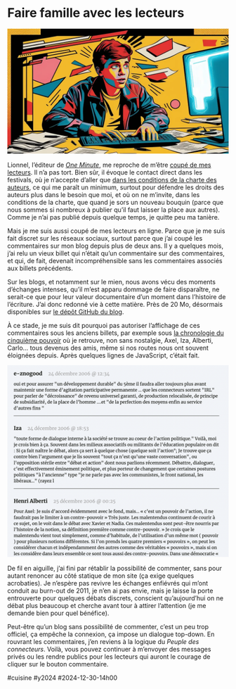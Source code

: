 # Faire famille avec les lecteurs

![Commenter](_i/comments.webp)

Lionnel, l’éditeur de [*One Minute*](/books/une-minute/), me reproche de m’être [coupé de mes lecteurs](https://mamot.fr/deck/@ludomire@tooting.ch/113669407381332186). Il n’a pas tort. Bien sûr, il évoque le contact direct dans les festivals, où je n’accepte d’aller que [dans les conditions de la charte des auteurs](https://www.la-charte.fr/inviter-chartiste/recommandations-tarifaires/), ce qui me paraît un minimum, surtout pour défendre les droits des auteurs plus dans le besoin que moi, et où on ne m’invite, dans les conditions de la charte, que quand je sors un nouveau bouquin (parce que nous sommes si nombreux à publier qu’il faut laisser la place aux autres). Comme je n’ai pas publié depuis quelque temps, je quitte peu ma tanière.

Mais je me suis aussi coupé de mes lecteurs en ligne. Parce que je me suis fait discret sur les réseaux sociaux, surtout parce que j’ai coupé les commentaires sur mon blog depuis plus de deux ans. Il y a quelques mois, j’ai relu un vieux billet qui n’était qu’un commentaire sur des commentaires, et qui, de fait, devenait incompréhensible sans les commentaires associés aux billets précédents.

Sur les blogs, et notamment sur le mien, nous avons vécu des moments d’échanges intenses, qu’il m’est apparu dommage de faire disparaître, ne serait-ce que pour leur valeur documentaire d’un moment dans l’histoire de l’écriture. J’ai donc redonné vie à cette matière. Près de 20 Mo, désormais disponibles sur [le dépôt GitHub du blog](https://github.com/tcrouzet/md/tree/main/comments). 

À ce stade, je me suis dit pourquoi pas autoriser l’affichage de ces commentaires sous les anciens billets, par exemple sous [la chronologie du cinquième pouvoir](https://static.tcrouzet.com/2006/12/24/chronologie-du-cinquieme-pouvoir/) où je retrouve, non sans nostalgie, Axel, Iza, Alberti, Carlo… tous devenus des amis, même si nos routes nous ont souvent éloignées depuis. Après quelques lignes de JavaScript, c’était fait.

![C’est l’histoire](_i/com01.png)

De fil en aiguille, j’ai fini par rétablir la possibilité de commenter, sans pour autant renoncer au côté statique de mon site (ça exige quelques acrobaties). Je n’espère pas revivre les échanges enfiévrés qui m’ont conduit au burn-out de 2011, je n’en ai pas envie, mais je laisse la porte entrouverte pour quelques débats discrets, conscient qu’aujourd’hui on ne débat plus beaucoup et cherche avant tour à attirer l’attention (je me demande bien pour quel bénéfice).

Peut-être qu’un blog sans possibilité de commenter, c’est un peu trop officiel, ça empêche la connexion, ça impose un dialogue top-down. En rouvrant les commentaires, j’en reviens à la logique du *Peuple des connecteurs*. Voilà, vous pouvez continuer à m’envoyer des messages privés ou les rendre publics pour les lecteurs qui auront le courage de cliquer sur le bouton commentaire.

#cuisine #y2024 #2024-12-30-14h00
